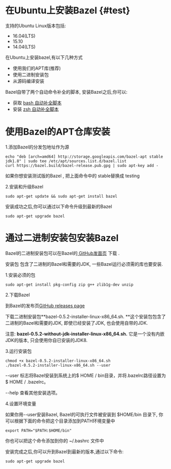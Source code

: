 # 在Ubuntu上安装Bazel {#test}

支持的Ubuntu Linux版本包括:

* 16.04\(LTS\)
* 15.10
* 14.04\(LTS\)

在Ubuntu上安装bazel,有以下几种方式

* 使用我们的APT库\(推荐\)
* 使用二进制安装包
* 从源码编译安装

Bazel自带了两个自动命令补全的脚本, 安装Bazel之后,你可以:

* 获取 [bash 自动补全脚本](/an-zhuang-bazel.md#bash-completion)
* 安装 [zsh 自动补全脚本](/an-zhuang-bazel.md#zsh-completion)

# 使用Bazel的APT仓库安装

1.添加Bazel的分发包地址作为源

```
echo "deb [arch=amd64] http://storage.googleapis.com/bazel-apt stable jdk1.8" | sudo tee /etc/apt/sources.list.d/bazel.list
curl https://bazel.build/bazel-release.pub.gpg | sudo apt-key add -
```

如果你想安装测试版的Bazel , 把上面命令中的 stable替换成 testing

2.安装和升级Bazel

```
sudo apt-get update && sudo apt-get install bazel
```

安装成功之后,你可以通过以下命令升级到最新的Bazel

```
sudo apt-get upgrade bazel
```

# 通过二进制安装包安装Bazel

Bazel的二进制安装包可以在Bazel的[ GitHub发面页](https://github.com/bazelbuild/bazel/releases) 下载 .

安装包 包含了二进制的Bazel和需要的JDK,  一些Bazel运行必须需的库也要安装.

1.安装必须的包

```
sudo apt-get install pkg-config zip g++ zlib1g-dev unzip
```

2.下载Bazel

到Bazel的发布页[GitHub releases page](https://github.com/bazelbuild/bazel/releases)

下载二进制安装包**bazel-0.5.2-installer-linux-x86\_64.sh. **这个安装包包含了二进制的Bazel和需要的JDK, 即使已经安装了JDK, 也会使用自带的JDK.

注意: **bazel-0.5.2-without-jdk-installer-linux-x86\_64.sh.** 它是一个没有内嵌JDK的版本, 只会使用你自已安装的JDK8.

3.运行安装包

```
chmod +x bazel-0.5.2-installer-linux-x86_64.sh
./bazel-0.5.2-installer-linux-x86_64.sh --user
```

--user 标志将Bazel安装到系统上的$ HOME / bin目录，并将.bazelrc路径设置为$ HOME / .bazelrc。

--help 查看其他安装选项。

4.设置环境变量

如果你用--user安装Bazel,  Bazel的可执行文件被安装到 $HOME/bin 目录下,  你可以根据下面的命令把这个目录添加到PATH环境变量中

```
export PATH="$PATH:$HOME/bin"
```

你也可以把这个命令添加到你的 ~/.bashrc 文件中

安装完成之后,你可以升到Bazel到最新的版本,通过以下命令:

```
sudo apt-get upgrade bazel
```



